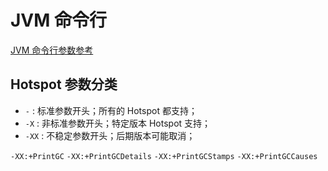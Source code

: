 # JVM 命令行

[JVM 命令行参数参考](https://docs.oracle.com/javase/8/docs/technotes/tools/unix/java.html)

## Hotspot 参数分类

* `-` : 标准参数开头；所有的 Hotspot 都支持；
* `-X` : 非标准参数开头；特定版本 Hotspot 支持；
* `-XX` : 不稳定参数开头；后期版本可能取消；

`-XX:+PrintGC`
`-XX:+PrintGCDetails`
`-XX:+PrintGCStamps`
`-XX:+PrintGCCauses`
